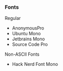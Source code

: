 ### Fonts

Regular
- AnonymousPro
- Ubuntu Mono
- Jetbrains Mono
- Source Code Pro

Non-ASCII Fonts
- Hack Nerd Font Mono
